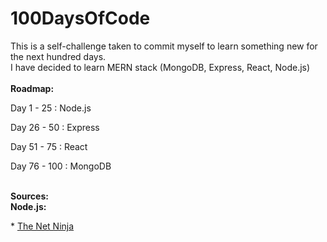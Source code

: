 # 100DaysOfCode

This is a self-challenge taken to commit myself to learn something new for the next hundred days.<br/>
I have decided to learn MERN stack (MongoDB, Express, React, Node.js)
<br/>
<br/>
<b>Roadmap:</b><br/>
  <p>Day 1  - 25  : Node.js </p> 
  <p>Day 26 - 50  : Express </p> 
  <p>Day 51 - 75  : React </p> 
  <p>Day 76 - 100 : MongoDB </p> 
 <br/>
<b>Sources:</b> <br/>
<b>Node.js:</b><br>
<p>* <a href="https://www.youtube.com/channel/UCW5YeuERMmlnqo4oq8vwUpg">The Net Ninja</a></p>

